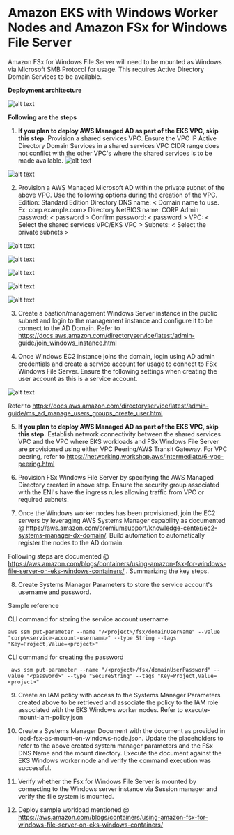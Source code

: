 # Amazon EKS with Windows Worker Nodes and Amazon FSx for Windows File Server 

Amazon FSx for Windows File Server will need to be mounted as Windows via Microsoft SMB Protocol for usage. This requires Active Directory Domain Services to be available. 

**Deployment architecture**

![alt text](images/arch.png "Architecture")

**Following are the steps** 

1. <strong>If you plan to deploy AWS Managed AD as part of the EKS VPC, skip this step.</strong> Provision a shared services VPC. Ensure the VPC IP Active Directory Domain Services in a shared services VPC CIDR range does not conflict with the other VPC's where the shared services is to be made available. 
![alt text](images/VPC-Wizard-1.png "VPC Wizard -1")
	
![alt text](images/VPC-Wizard-2.png " VPC Wizard -2")

2. Provision a AWS Managed Microsoft AD within the private subnet of the above VPC. Use the following options during the creation of the VPC. 
	Edition: Standard Edition 
	Directory DNS name: < Domain name to use. Ex: corp.example.com>
	Directory NetBIOS name: CORP
	Admin password: < password >
	Confirm password: < password >
	VPC: < Select the shared services VPC/EKS VPC >
	Subnets: < Select the private subnets >
	
![alt text](images/DirectoryService-Wizard-1.png "DirectoryService-Wizard-1")

![alt text](images/DirectoryService-Wizard-2.png "DirectoryService-Wizard-2")

![alt text](images/DirectoryService-Wizard-3.png "DirectoryService-Wizard-3")

![alt text](images/DirectoryService-Wizard-4.png "DirectoryService-Wizard-4")

![alt text](images/DirectoryService-Wizard-5.png "DirectoryService-Wizard-5")

3. Create a bastion/management Windows Server instance in the public subnet and login to the management instance and configure it to be connect to the AD Domain. Refer to https://docs.aws.amazon.com/directoryservice/latest/admin-guide/join_windows_instance.html 

4.  Once Windows EC2 instance joins the domain, login using AD admin credentials and create a service account for usage to connect to FSx Windows File Server. Ensure the following settings when creating the user account as this is a service account. 

![alt text](images/AD_User_Settings.png "AD user settings")

Refer to https://docs.aws.amazon.com/directoryservice/latest/admin-guide/ms_ad_manage_users_groups_create_user.html 

5. <strong>If you plan to deploy AWS Managed AD as part of the EKS VPC, skip this step.</strong> Establish network connectivity between the shared services VPC and the VPC where EKS workloads and FSx Windows File Server are provisioned using either VPC Peering/AWS Transit Gateway.  For VPC peering, refer to https://networking.workshop.aws/intermediate/6-vpc-peering.html 

6. Provision FSx Windows File Server by specifying the AWS Managed Directory created in above step. Ensure the security group associated with the ENI's have the ingress rules allowing traffic from VPC or required subnets. 

7. Once the Windows worker nodes has been provisioned, join the EC2 servers by leveraging AWS Systems Manager capability as documented @ https://aws.amazon.com/premiumsupport/knowledge-center/ec2-systems-manager-dx-domain/. Build automation to automatically register the nodes to the AD domain. 

Following steps are documented @ https://aws.amazon.com/blogs/containers/using-amazon-fsx-for-windows-file-server-on-eks-windows-containers/ . Summarizing the key steps. 

8. Create Systems Manager Parameters to store the service account's username and password. 

Sample reference

CLI command for storing the service account username 

    aws ssm put-parameter --name "/<project>/fsx/domainUserName" --value "corp\<service-account-username>" --type String --tags "Key=Project,Value=<project>"

CLI command for creating the password 
 
     aws ssm put-parameter --name "/<project>/fsx/domainUserPassword" --value "<password>" --type "SecureString" --tags "Key=Project,Value=<project>"

9. Create an IAM policy with access to the Systems Manager Parameters created above to be retrieved and associate the policy to the IAM role associated with the EKS Windows worker nodes. Refer to execute-mount-iam-policy.json

10. Create a Systems Manager Document with the document as provided in load-fsx-as-mount-on-windows-node.json. Update the placeholders to refer to the above created system manager parameters and the FSx DNS Name and the mount directory. Execute the document against the EKS Windows worker node and verify the command execution was successful. 

11. Verify whether the Fsx for Windows File Server is mounted by connecting to the Windows server instance via Session manager and verify the file system is mounted. 

12. Deploy sample workload mentioned @  https://aws.amazon.com/blogs/containers/using-amazon-fsx-for-windows-file-server-on-eks-windows-containers/ 


